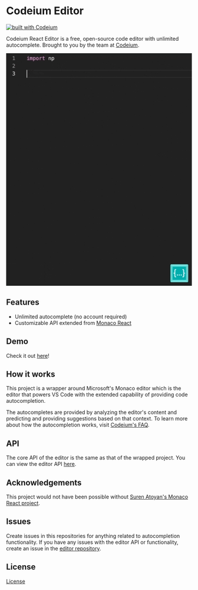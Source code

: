 # Codeium Editor

[![built with Codeium](https://codeium.com/badges/main)](https://codeium.com/badges/main)

Codeium React Editor is a free, open-source code editor with unlimited autocomplete. Brought to you by the team at [Codeium](https://www.codeium.com/).

![codeium demo](docs/codeium_demo.gif)

## Features
- Unlimited autocomplete (no account required)
- Customizable API extended from [Monaco React](https://github.com/suren-atoyan/monaco-react?tab=readme-ov-file#editor)

## Demo
Check it out [here](https://codeium.com/playground)!

## How it works
This project is a wrapper around Microsoft's Monaco editor which is the editor that powers VS Code with the extended capability of providing code autocompletion. 

The autocompletes are provided by analyzing the editor's content and predicting and providing suggestions based on that context. To learn more about how the autocompletion works, visit [Codeium's FAQ](https://codeium.com/faq).

## API
The core API of the editor is the same as that of the wrapped project. You can view the editor API [here](https://github.com/suren-atoyan/monaco-react?tab=readme-ov-file#editor).


## Acknowledgements
This project would not have been possible without [Suren Atoyan's Monaco React project](https://github.com/suren-atoyan/monaco-react).

## Issues 
Create issues in this repositories for anything related to autocompletion functionality. If you have any issues with the editor API or functionality, create an issue in the [editor repository](https://github.com/suren-atoyan/monaco-react).

## License
[License](https://github.com/Exafunction/codeium-react-editor/blob/main/LICENSE)